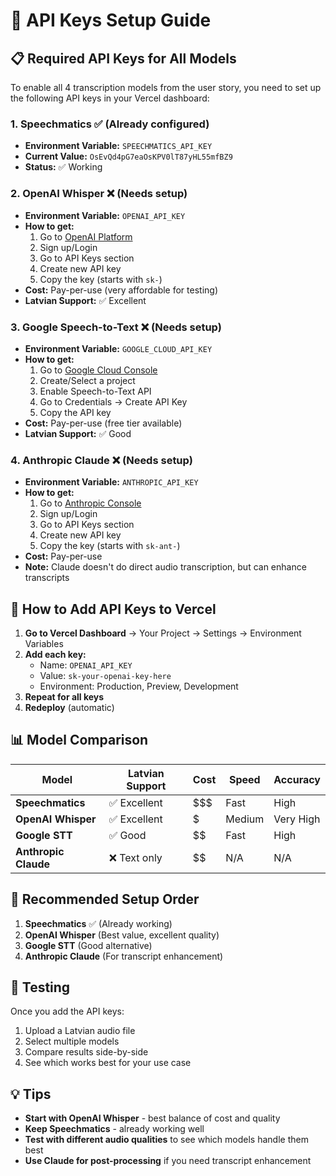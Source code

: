 # 🔑 API Keys Setup Guide

## 📋 **Required API Keys for All Models**

To enable all 4 transcription models from the user story, you need to set up the following API keys in your Vercel dashboard:

### 1. **Speechmatics** ✅ (Already configured)
- **Environment Variable:** `SPEECHMATICS_API_KEY`
- **Current Value:** `OsEvQd4pG7eaOsKPV0lT87yHL55mfBZ9`
- **Status:** ✅ Working

### 2. **OpenAI Whisper** ❌ (Needs setup)
- **Environment Variable:** `OPENAI_API_KEY`
- **How to get:**
  1. Go to [OpenAI Platform](https://platform.openai.com/)
  2. Sign up/Login
  3. Go to API Keys section
  4. Create new API key
  5. Copy the key (starts with `sk-`)
- **Cost:** Pay-per-use (very affordable for testing)
- **Latvian Support:** ✅ Excellent

### 3. **Google Speech-to-Text** ❌ (Needs setup)
- **Environment Variable:** `GOOGLE_CLOUD_API_KEY`
- **How to get:**
  1. Go to [Google Cloud Console](https://console.cloud.google.com/)
  2. Create/Select a project
  3. Enable Speech-to-Text API
  4. Go to Credentials → Create API Key
  5. Copy the API key
- **Cost:** Pay-per-use (free tier available)
- **Latvian Support:** ✅ Good

### 4. **Anthropic Claude** ❌ (Needs setup)
- **Environment Variable:** `ANTHROPIC_API_KEY`
- **How to get:**
  1. Go to [Anthropic Console](https://console.anthropic.com/)
  2. Sign up/Login
  3. Go to API Keys section
  4. Create new API key
  5. Copy the key (starts with `sk-ant-`)
- **Cost:** Pay-per-use
- **Note:** Claude doesn't do direct audio transcription, but can enhance transcripts

## 🚀 **How to Add API Keys to Vercel**

1. **Go to Vercel Dashboard** → Your Project → Settings → Environment Variables
2. **Add each key:**
   - Name: `OPENAI_API_KEY`
   - Value: `sk-your-openai-key-here`
   - Environment: Production, Preview, Development
3. **Repeat for all keys**
4. **Redeploy** (automatic)

## 📊 **Model Comparison**

| Model | Latvian Support | Cost | Speed | Accuracy |
|-------|----------------|------|-------|----------|
| **Speechmatics** | ✅ Excellent | $$$ | Fast | High |
| **OpenAI Whisper** | ✅ Excellent | $ | Medium | Very High |
| **Google STT** | ✅ Good | $$ | Fast | High |
| **Anthropic Claude** | ❌ Text only | $$ | N/A | N/A |

## 🎯 **Recommended Setup Order**

1. **Speechmatics** ✅ (Already working)
2. **OpenAI Whisper** (Best value, excellent quality)
3. **Google STT** (Good alternative)
4. **Anthropic Claude** (For transcript enhancement)

## 🧪 **Testing**

Once you add the API keys:
1. Upload a Latvian audio file
2. Select multiple models
3. Compare results side-by-side
4. See which works best for your use case

## 💡 **Tips**

- **Start with OpenAI Whisper** - best balance of cost and quality
- **Keep Speechmatics** - already working well
- **Test with different audio qualities** to see which models handle them best
- **Use Claude for post-processing** if you need transcript enhancement
